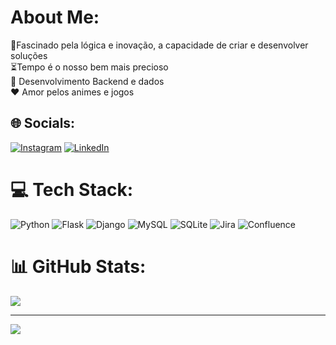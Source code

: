 # About Me:
🔭Fascinado pela lógica e inovação, a capacidade de criar e desenvolver soluções<br>⏳Tempo é o nosso bem mais precioso <br>💬 Desenvolvimento Backend e dados<br>❤️ Amor pelos animes e jogos


## 🌐 Socials:
[![Instagram](https://img.shields.io/badge/Instagram-%23E4405F.svg?logo=Instagram&logoColor=white)](https://instagram.com/thiagomatumoto) [![LinkedIn](https://img.shields.io/badge/LinkedIn-%230077B5.svg?logo=linkedin&logoColor=white)](https://linkedin.com/in/thiago-eiji-matumoto) 

# 💻 Tech Stack:
![Python](https://img.shields.io/badge/python-3670A0?style=flat-square&logo=python&logoColor=ffdd54) ![Flask](https://img.shields.io/badge/flask-%23000.svg?style=flat-square&logo=flask&logoColor=white) ![Django](https://img.shields.io/badge/django-%23092E20.svg?style=flat-square&logo=django&logoColor=white) ![MySQL](https://img.shields.io/badge/mysql-%2300f.svg?style=flat-square&logo=mysql&logoColor=white) ![SQLite](https://img.shields.io/badge/sqlite-%2307405e.svg?style=flat-square&logo=sqlite&logoColor=white) ![Jira](https://img.shields.io/badge/jira-%230A0FFF.svg?style=flat-square&logo=jira&logoColor=white) ![Confluence](https://img.shields.io/badge/confluence-%23172BF4.svg?style=flat-square&logo=confluence&logoColor=white)
# 📊 GitHub Stats:

![](https://github-readme-streak-stats.herokuapp.com/?user=ThiagoEMatumoto&theme=tokyonight&hide_border=false)<br/>


---
[![](https://visitcount.itsvg.in/api?id=ThiagoEMatumoto&icon=2&color=1)](https://visitcount.itsvg.in)

<!-- Proudly created with GPRM ( https://gprm.itsvg.in ) -->
